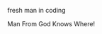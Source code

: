 fresh man in coding


Man From God Knows Where!
<!---
crymud/crymud is a ✨ special ✨ repository because its `README.md` (this file) appears on your GitHub profile.
You can click the Preview link to take a look at your changes.
--->
